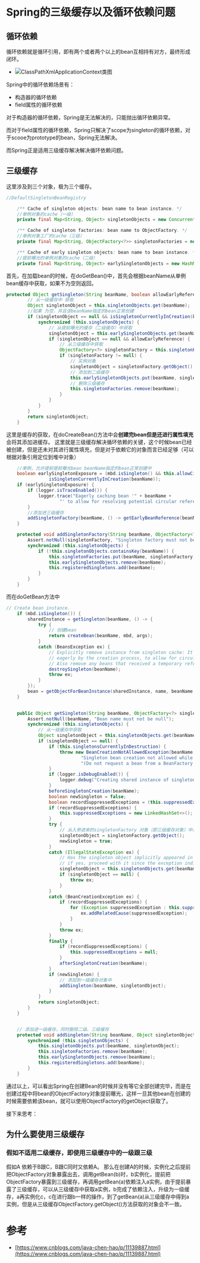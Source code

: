 # Spring的三级缓存以及循环依赖问题
## 循环依赖
循环依赖就是循环引用，即有两个或者两个以上的bean互相持有对方，最终形成闭环。
- ![ClassPathXmlApplicationContext类图](../img/循环依赖.png)

Spring中的循环依赖场景有：
- 构造器的循环依赖
- field属性的循环依赖

对于构造器的循环依赖，Spring是无法解决的，只能抛出循环依赖异常。


而对于field属性的循环依赖，Spring只解决了scope为singleton的循环依赖，对于scooe为prototype的bean，Spring无法解决。

而Spring正是适用三级缓存解决解决循环依赖问题。

## 三级缓存

这里涉及到三个对象，极为三个缓存。
```java
//DefaultSingletonBeanRegistry

	/** Cache of singleton objects: bean name to bean instance. */
    //单例对象的cache（一级）
	private final Map<String, Object> singletonObjects = new ConcurrentHashMap<>(256);

	/** Cache of singleton factories: bean name to ObjectFactory. */
    //单例对象工厂的cache（三级）
	private final Map<String, ObjectFactory<?>> singletonFactories = new HashMap<>(16);

	/** Cache of early singleton objects: bean name to bean instance. */
    //提前曝光的单例对象的cache（二级）
	private final Map<String, Object> earlySingletonObjects = new HashMap<>(16);
```

首先，在加载bean的时候，在doGetBean()中，首先会根据beanName从单例bean缓存中获取，如果不为空则返回。
```java
protected Object getSingleton(String beanName, boolean allowEarlyReference) {
        // 从一级缓存中 获取
		Object singletonObject = this.singletonObjects.get(beanName);
        //如果 为空，并且该beanName指定的bean正常创建
		if (singletonObject == null && isSingletonCurrentlyInCreation(beanName)) {
			synchronized (this.singletonObjects) {
                // 从提前曝光的缓存（二级缓存）中获取
				singletonObject = this.earlySingletonObjects.get(beanName);
				if (singletonObject == null && allowEarlyReference) {
                    // 从三级缓存中获取
					ObjectFactory<?> singletonFactory = this.singletonFactories.get(beanName);
					if (singletonFactory != null) {
                        // 实例对象
						singletonObject = singletonFactory.getObject();
                        // 添加到二级缓存
						this.earlySingletonObjects.put(beanName, singletonObject);
                        // 删除三级缓存
						this.singletonFactories.remove(beanName);
					}
				}
			}
		}
		return singletonObject;
	}
```
这里是缓存的获取，在doCreateBean()方法中会**创建完bean但是还进行属性填充**会将其添加进缓存。
这里就是三级缓存解决循环依赖的关键，这个时候bean已经被创建，但是还未对其进行属性填充，但是对于依赖它的对象而言已经足够（可以根据对象引用定位到堆中对象）
```java
    //单例，允许提前提前曝光bean beanName指定的bean正常创建中
    boolean earlySingletonExposure = (mbd.isSingleton() && this.allowCircularReferences &&
				isSingletonCurrentlyInCreation(beanName));
    if (earlySingletonExposure) {
        if (logger.isTraceEnabled()) {
            logger.trace("Eagerly caching bean '" + beanName +
                    "' to allow for resolving potential circular references");
        }
        //添加进三级缓存
        addSingletonFactory(beanName, () -> getEarlyBeanReference(beanName, mbd, bean));
    }

    protected void addSingletonFactory(String beanName, ObjectFactory<?> singletonFactory) {
		Assert.notNull(singletonFactory, "Singleton factory must not be null");
		synchronized (this.singletonObjects) {
			if (!this.singletonObjects.containsKey(beanName)) {
				this.singletonFactories.put(beanName, singletonFactory);
				this.earlySingletonObjects.remove(beanName);
				this.registeredSingletons.add(beanName);
			}
		}
	}
```

而在doGetBean方法中
```java
// Create bean instance.
    if (mbd.isSingleton()) {
        sharedInstance = getSingleton(beanName, () -> {
            try {
                // 创建bean
                return createBean(beanName, mbd, args);
            }
            catch (BeansException ex) {
                // Explicitly remove instance from singleton cache: It might have been put there
                // eagerly by the creation process, to allow for circular reference resolution.
                // Also remove any beans that received a temporary reference to the bean.
                destroySingleton(beanName);
                throw ex;
            }
        });
        bean = getObjectForBeanInstance(sharedInstance, name, beanName, mbd);
    }	
    

    public Object getSingleton(String beanName, ObjectFactory<?> singletonFactory) {
		Assert.notNull(beanName, "Bean name must not be null");
		synchronized (this.singletonObjects) {
            // 从一级缓存中获取
			Object singletonObject = this.singletonObjects.get(beanName);
			if (singletonObject == null) {
				if (this.singletonsCurrentlyInDestruction) {
					throw new BeanCreationNotAllowedException(beanName,
							"Singleton bean creation not allowed while singletons of this factory are in destruction " +
							"(Do not request a bean from a BeanFactory in a destroy method implementation!)");
				}
				if (logger.isDebugEnabled()) {
					logger.debug("Creating shared instance of singleton bean '" + beanName + "'");
				}
				beforeSingletonCreation(beanName);
				boolean newSingleton = false;
				boolean recordSuppressedExceptions = (this.suppressedExceptions == null);
				if (recordSuppressedExceptions) {
					this.suppressedExceptions = new LinkedHashSet<>();
				}
				try {
                    // 从入参进来的singletonFactory 对象（即三级缓存对象）中获取
					singletonObject = singletonFactory.getObject();
					newSingleton = true;
				}
				catch (IllegalStateException ex) {
					// Has the singleton object implicitly appeared in the meantime ->
					// if yes, proceed with it since the exception indicates that state.
					singletonObject = this.singletonObjects.get(beanName);
					if (singletonObject == null) {
						throw ex;
					}
				}
				catch (BeanCreationException ex) {
					if (recordSuppressedExceptions) {
						for (Exception suppressedException : this.suppressedExceptions) {
							ex.addRelatedCause(suppressedException);
						}
					}
					throw ex;
				}
				finally {
					if (recordSuppressedExceptions) {
						this.suppressedExceptions = null;
					}
					afterSingletonCreation(beanName);
				}
				if (newSingleton) {
                    // 添加到一级缓存对象中
					addSingleton(beanName, singletonObject);
				}
			}
			return singletonObject;
		}
	}


    // 添加进一级缓存，同时删除二级、三级缓存
    protected void addSingleton(String beanName, Object singletonObject) {
		synchronized (this.singletonObjects) {
			this.singletonObjects.put(beanName, singletonObject);
			this.singletonFactories.remove(beanName);
			this.earlySingletonObjects.remove(beanName);
			this.registeredSingletons.add(beanName);
		}
	}
```

通过以上，可以看出Spring在创建Bean的时候并没有等它全部创建完毕，而是在创建过程中将bean的ObjectFactory对象提前曝光，这样一旦其他bean在创建的时候需要依赖该bean，就可以使用ObjectFactory的getObject获取了。


接下来思考：
## 为什么要使用三级缓存
### 假如不适用二级缓存，即使用三级缓存中的一级跟三级
假如A 依赖于B跟C，B跟C同时又依赖A。
那么在创建A的时候，实例化之后提前把ObjectFactory对象暴露出去，调用getBean(b)时，b实例化，提前把ObjectFactory暴露到三级缓存，再调用getBean(a)依赖注入a实例，由于提前暴露了三级缓存，可以从三级缓存中获取a实例，b完成了依赖注入，升级为一级缓存，a再实例化c，c在进行跟b一样的操作，到了getBean(a)从三级缓存中得到a实例，但是从三级缓存ObjectFactory.getObject()方法获取的对象会不一致。

# 参考
- [https://www.cnblogs.com/java-chen-hao/p/11139887.html](https://www.cnblogs.com/java-chen-hao/p/11139887.html)